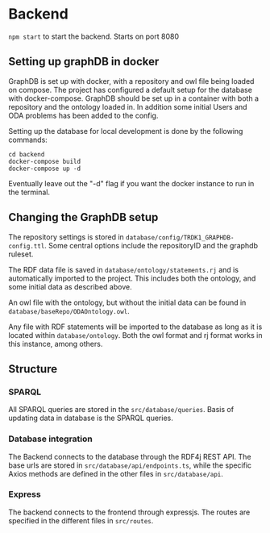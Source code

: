 # Backend

`npm start` to start the backend. Starts on port 8080

## Setting up graphDB in docker

GraphDB is set up with docker, with a repository and owl 
file being loaded on compose. 
The project has configured a default setup for the database with docker-compose. GraphDB should be set up in a container with both a repository and the ontology loaded in. In addition some initial Users and ODA problems has been added to the config. 

Setting up the database for local development is done by the following commands:
````
cd backend
docker-compose build
docker-compose up -d
````
Eventually leave out the "-d" flag if you want the docker instance to run in the terminal.

## Changing the GraphDB setup
The repository settings is stored in `database/config/TRDK1_GRAPHDB-config.ttl`. Some central options include the repositoryID and the graphdb ruleset.

The RDF data file is saved in `database/ontology/statements.rj` and is automatically imported to the project. This includes both the ontology, and some initial data as described above.

An owl file with the ontology, but without the initial data can be found in `database/baseRepo/ODAOntology.owl`. 

Any file with RDF statements will be imported to the database as long as it is located within `database/ontology`. Both the owl format and rj format works in this instance, among others.

## Structure

### SPARQL

All SPARQL queries are stored in the `src/database/queries`. Basis of updating data in database is the SPARQL queries.

### Database integration

The Backend connects to the database through the RDF4j REST API. The base urls are stored in `src/database/api/endpoints.ts`, while the specific Axios methods are defined in the other files in `src/database/api`.



### Express

The backend connects to the frontend through expressjs. The routes are specified in the different files in `src/routes`.


